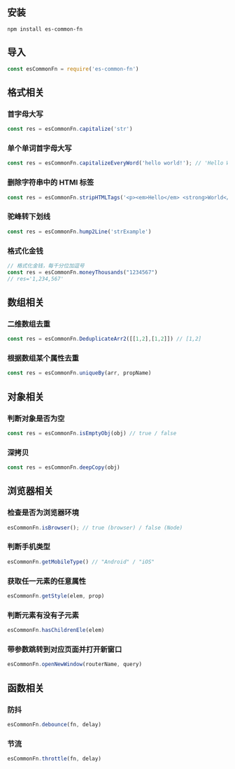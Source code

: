 ## 安装

```
npm install es-common-fn
```

## 导入

```js
const esCommonFn = require('es-common-fn')
```
## 格式相关

### 首字母大写
```javascript
const res = esCommonFn.capitalize('str')
```

### 单个单词首字母大写
```javascript
const res = esCommonFn.capitalizeEveryWord('hello world!'); // 'Hello World!'
```

### 删除字符串中的 HTMl 标签
```javascript
const res = esCommonFn.stripHTMLTags('<p><em>Hello</em> <strong>World</strong></p>'); // 'Hello World!'
```

### 驼峰转下划线
```javascript
const res = esCommonFn.hump2Line('strExample')
```

### 格式化金钱
```javascript
// 格式化金钱，每千分位加逗号
const res = esCommonFn.moneyThousands("1234567")
// res='1,234,567'
```

## 数组相关

### 二维数组去重
```javascript
const res = esCommonFn.DeduplicateArr2([[1,2],[1,2]]) // [1,2]
```
### 根据数组某个属性去重
```javascript
const res = esCommonFn.uniqueBy(arr, propName)
```

## 对象相关

### 判断对象是否为空
```javascript
const res = esCommonFn.isEmptyObj(obj) // true / false
```
### 深拷贝
```javascript
const res = esCommonFn.deepCopy(obj)
```

## 浏览器相关

### 检查是否为浏览器环境
```js
esCommonFn.isBrowser(); // true (browser) / false (Node)
```

### 判断手机类型
```javascript
esCommonFn.getMobileType() // "Android" / "iOS"
```

### 获取任一元素的任意属性
```javascript
esCommonFn.getStyle(elem, prop)
```

### 判断元素有没有子元素
```javascript
esCommonFn.hasChildrenEle(elem)
```

### 带参数跳转到对应页面并打开新窗口
```javascript
esCommonFn.openNewWindow(routerName, query)
```

## 函数相关

### 防抖
```javascript
esCommonFn.debounce(fn, delay)
```

### 节流
```javascript
esCommonFn.throttle(fn, delay)
```